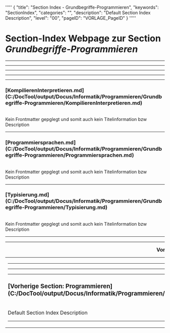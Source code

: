 '''''
{
"title": "Section Index - Grundbegriffe-Programmieren",
"keywords": "SectionIndex",
"categories": "",
"description": "Default Section Index Description",
"level": "00",
"pageID": "VORLAGE_PageID"
}
'''''


<h1>Section-Index Webpage zur Section <i>Grundbegriffe-Programmieren</i></h1>

<hr><hr><hr><hr><hr>


<h3>[KompilierenInterpretieren.md](C:/DocTool/output/Docus/Informatik/Programmieren/Grundbegriffe-Programmieren/KompilierenInterpretieren.md)</h3><br>Kein Frontmatter gepglegt und somit auch kein Titelinformation bzw Description<hr>


<h3>[Programmiersprachen.md](C:/DocTool/output/Docus/Informatik/Programmieren/Grundbegriffe-Programmieren/Programmiersprachen.md)</h3><br>Kein Frontmatter gepglegt und somit auch kein Titelinformation bzw Description<hr>


<h3>[Typisierung.md](C:/DocTool/output/Docus/Informatik/Programmieren/Grundbegriffe-Programmieren/Typisierung.md)</h3><br>Kein Frontmatter gepglegt und somit auch kein Titelinformation bzw Description<hr><table><thead> <tr> <th>Vorgelagerte Section</th> <th>Nachgelagerte Section</th></tr></thead><tbody><tr><td><hr><hr><hr><h3>[Vorherige Section: Programmieren](C:/DocTool/output/Docus/Informatik/Programmieren/SectionIndex_DocTooloutputDocusInformatikProgrammieren.html)</h3><br>Default Section Index Description<hr></td><td>ListeNachgelagerte Sections</td></tr></tbody></table>